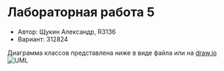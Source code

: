 # Лабораторная работа 5
- Автор: Щукин Александр, R3136
- Вариант: 312824

Диаграмма классов представлена ниже в виде файла или на [draw.io](https://drive.google.com/file/d/1OcaXvCGxRgbvjMLHHbdlvx2qb1qY7Bw_/view?usp=sharing)
![UML](https://.png "UML")
